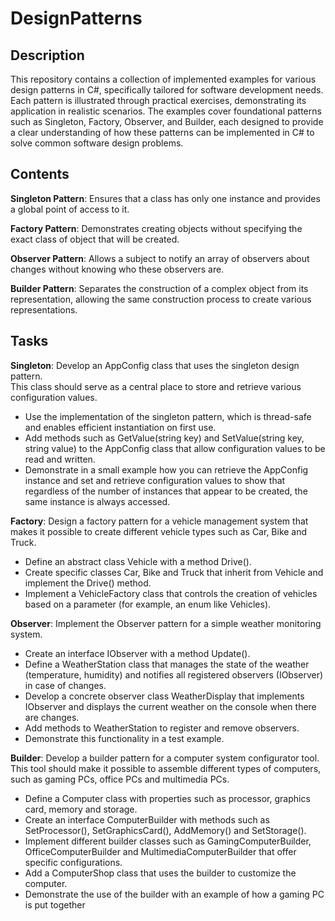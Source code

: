# DesignPatterns

## Description
This repository contains a collection of implemented examples for various design patterns in C#, specifically tailored for software development needs. Each pattern is illustrated through practical exercises, demonstrating its application in realistic scenarios. The examples cover foundational patterns such as Singleton, Factory, Observer, and Builder, each designed to provide a clear understanding of how these patterns can be implemented in C# to solve common software design problems.

## Contents
**Singleton Pattern**: Ensures that a class has only one instance and provides a global point of access to it.

**Factory Pattern**: Demonstrates creating objects without specifying the exact class of object that will be created.

**Observer Pattern**: Allows a subject to notify an array of observers about changes without knowing who these observers are.

**Builder Pattern**: Separates the construction of a complex object from its representation, allowing the same construction process to create various representations.

## Tasks
**Singleton**: Develop an AppConfig class that uses the singleton design pattern. <br>
This class should serve as a central place to store and retrieve various configuration values.
* Use the implementation of the singleton pattern, which is thread-safe and enables efficient instantiation on first use.
* Add methods such as GetValue(string key) and SetValue(string key, string value) to the AppConfig class that allow configuration values to be read and written.
* Demonstrate in a small example how you can retrieve the AppConfig instance and set and retrieve configuration values to show that regardless of the number of instances that appear to be created, the same instance is always accessed.


**Factory**: Design a factory pattern for a vehicle management system that makes it possible to create different vehicle types such as Car, Bike and Truck. <br>
* Define an abstract class Vehicle with a method Drive().
* Create specific classes Car, Bike and Truck that inherit from Vehicle and implement the Drive() method.
* Implement a VehicleFactory class that controls the creation of vehicles based on a parameter (for example, an enum like Vehicles).

**Observer**: Implement the Observer pattern for a simple weather monitoring system.<br>
* Create an interface IObserver with a method Update().
* Define a WeatherStation class that manages the state of the weather (temperature, humidity) and notifies all registered observers (IObserver) in case of changes.
* Develop a concrete observer class WeatherDisplay that implements IObserver and displays the current weather on the console when there are changes.
* Add methods to WeatherStation to register and remove observers. 
* Demonstrate this functionality in a test example.

**Builder**: Develop a builder pattern for a computer system configurator tool. This tool should make it possible to assemble different types of computers, such as gaming PCs, office PCs and multimedia PCs.<br>
* Define a Computer class with properties such as processor, graphics card, memory and storage.
* Create an interface ComputerBuilder with methods such as SetProcessor(), SetGraphicsCard(), AddMemory() and SetStorage().
* Implement different builder classes such as GamingComputerBuilder, OfficeComputerBuilder and MultimediaComputerBuilder that offer specific configurations.
* Add a ComputerShop class that uses the builder to customize the computer.
* Demonstrate the use of the builder with an example of how a gaming PC is put together
